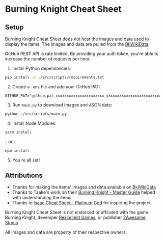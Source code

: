 # Burning Knight Cheat Sheet

## Setup

Burning Knight Cheat Sheet does not host the images and data used to display the items. The images and data are pulled from the [BkWikiData](https://github.com/RexcellentGames/BkWikiData).

GitHub REST API is rate limited. By providing your auth token, you're able to increase the number of requests per hour.

1. Install Python dependancies:

```bash
pip install -r ./src/scripts/requirements.txt
```

2. Create a `.env` file and add your GitHub PAT:

```
GITHUB_PAT="github_pat_xxxxxxxxxxxxxxxxxxxxxx_xxxxxxxxxxxxxxxxxxxxxxxxxxxxxxxxxxxxxxxxxxxxxxxxxxxxxxxxxxx"
```

3. Run `main.py` to download images and JSON data:

```bash
python ./src/scripts/main.py
```

4. Install Node Modules:

```bash
yarn install
```

\- _or_ -

```bash
npm install
```

5. You're all set!

## Attributions

- Thanks for making the items' images and data available on [BkWikiData](https://github.com/RexcellentGames/BkWikiData)
- Thanks to Taake's work on their [Burning Knight - Master Guide](https://steamcommunity.com/sharedfiles/filedetails/?id=2138181453) helped with understanding the items
- Thanks to [Isaac Cheat Sheet - Platinum God](https://platinumgod.co.uk/) for inspiring the project

Burning Knight Cheat Sheet is not endorced or affiliated with the game Burning Knight, developer [Rexcellent Games](https://rexcellentgames.com/), or publisher [2Awesome Studio](https://www.2awesomestudio.com/).

All images and data are property of their respective owners.
